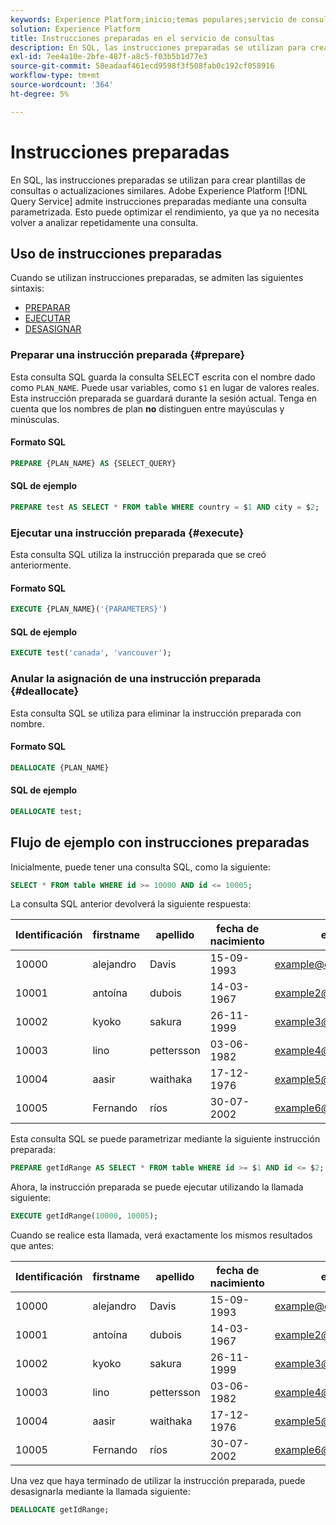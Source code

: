 ```yaml
---
keywords: Experience Platform;inicio;temas populares;servicio de consultas;servicio de consultas;instrucciones preparadas;preparado;sql;
solution: Experience Platform
title: Instrucciones preparadas en el servicio de consultas
description: En SQL, las instrucciones preparadas se utilizan para crear plantillas de consultas o actualizaciones similares. El servicio de consulta de Adobe Experience Platform admite instrucciones preparadas mediante una consulta parametrizada.
exl-id: 7ee4a10e-2bfe-487f-a8c5-f03b5b1d77e3
source-git-commit: 58eadaaf461ecd9598f3f508fab0c192cf058916
workflow-type: tm+mt
source-wordcount: '364'
ht-degree: 5%

---
```


# Instrucciones preparadas

En SQL, las instrucciones preparadas se utilizan para crear plantillas de consultas o actualizaciones similares. Adobe Experience Platform [!DNL Query Service] admite instrucciones preparadas mediante una consulta parametrizada. Esto puede optimizar el rendimiento, ya que ya no necesita volver a analizar repetidamente una consulta.

## Uso de instrucciones preparadas

Cuando se utilizan instrucciones preparadas, se admiten las siguientes sintaxis:

- [PREPARAR](#prepare)
- [EJECUTAR](#execute)
- [DESASIGNAR](#deallocate)

### Preparar una instrucción preparada {#prepare}

Esta consulta SQL guarda la consulta SELECT escrita con el nombre dado como `PLAN_NAME`. Puede usar variables, como `$1` en lugar de valores reales. Esta instrucción preparada se guardará durante la sesión actual. Tenga en cuenta que los nombres de plan **no** distinguen entre mayúsculas y minúsculas.

#### Formato SQL

```sql
PREPARE {PLAN_NAME} AS {SELECT_QUERY}
```

#### SQL de ejemplo

```sql
PREPARE test AS SELECT * FROM table WHERE country = $1 AND city = $2;
```

### Ejecutar una instrucción preparada {#execute}

Esta consulta SQL utiliza la instrucción preparada que se creó anteriormente.

#### Formato SQL

```sql
EXECUTE {PLAN_NAME}('{PARAMETERS}')
```

#### SQL de ejemplo

```sql
EXECUTE test('canada', 'vancouver');
```

### Anular la asignación de una instrucción preparada {#deallocate}

Esta consulta SQL se utiliza para eliminar la instrucción preparada con nombre.

#### Formato SQL

```sql
DEALLOCATE {PLAN_NAME}
```

#### SQL de ejemplo

```sql
DEALLOCATE test;
```

## Flujo de ejemplo con instrucciones preparadas

Inicialmente, puede tener una consulta SQL, como la siguiente:

```sql
SELECT * FROM table WHERE id >= 10000 AND id <= 10005;
```

La consulta SQL anterior devolverá la siguiente respuesta:

| Identificación | firstname | apellido | fecha de nacimiento | email | ciudad | país |
|--- | --------- | -------- | --------- | ----- | ------- | ---- |
| 10000 | alejandro | Davis | 15-09-1993 | example@example.com | Vancouver | Canadá |
| 10001 | antoína | dubois | 14-03-1967 | example2@example.com | París | Francia |
| 10002 | kyoko | sakura | 26-11-1999 | example3@example.com | Tokio | Japón |
| 10003 | lino | pettersson | 03-06-1982 | example4@example.com | Estocolmo | Suecia |
| 10004 | aasir | waithaka | 17-12-1976 | example5@example.com | Nairobi | Kenia |
| 10005 | Fernando | ríos | 30-07-2002 | example6@example.com | Santiago | Chile |

Esta consulta SQL se puede parametrizar mediante la siguiente instrucción preparada:

```sql
PREPARE getIdRange AS SELECT * FROM table WHERE id >= $1 AND id <= $2; 
```

Ahora, la instrucción preparada se puede ejecutar utilizando la llamada siguiente:

```sql
EXECUTE getIdRange(10000, 10005);
```

Cuando se realice esta llamada, verá exactamente los mismos resultados que antes:

| Identificación | firstname | apellido | fecha de nacimiento | email | ciudad | país |
|--- | --------- | -------- | --------- | ----- | ------- | ---- |
| 10000 | alejandro | Davis | 15-09-1993 | example@example.com | Vancouver | Canadá |
| 10001 | antoína | dubois | 14-03-1967 | example2@example.com | París | Francia |
| 10002 | kyoko | sakura | 26-11-1999 | example3@example.com | Tokio | Japón |
| 10003 | lino | pettersson | 03-06-1982 | example4@example.com | Estocolmo | Suecia |
| 10004 | aasir | waithaka | 17-12-1976 | example5@example.com | Nairobi | Kenia |
| 10005 | Fernando | ríos | 30-07-2002 | example6@example.com | Santiago | Chile |

Una vez que haya terminado de utilizar la instrucción preparada, puede desasignarla mediante la llamada siguiente:

```sql
DEALLOCATE getIdRange;
```
